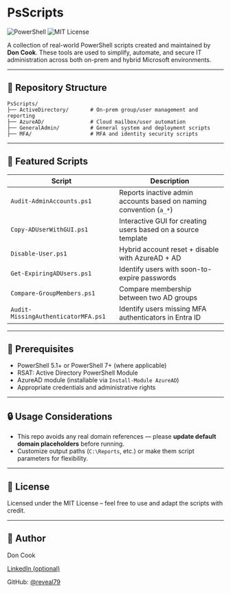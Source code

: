# PsScripts

![PowerShell](https://img.shields.io/badge/Language-PowerShell-blue.svg)
![MIT License](https://img.shields.io/badge/License-MIT-yellow.svg)

A collection of real-world PowerShell scripts created and maintained by **Don Cook**. These tools are used to simplify, automate, and secure IT administration across both on-prem and hybrid Microsoft environments.

---

## 📁 Repository Structure

```
PsScripts/
├── ActiveDirectory/       # On-prem group/user management and reporting
├── AzureAD/               # Cloud mailbox/user automation
├── GeneralAdmin/          # General system and deployment scripts
├── MFA/                   # MFA and identity security scripts
```

---

## 🚀 Featured Scripts

| Script                          | Description |
|---------------------------------|-------------|
| `Audit-AdminAccounts.ps1`       | Reports inactive admin accounts based on naming convention (`a_*`) |
| `Copy-ADUserWithGUI.ps1`        | Interactive GUI for creating users based on a source template |
| `Disable-User.ps1`              | Hybrid account reset + disable with AzureAD + AD |
| `Get-ExpiringADUsers.ps1`       | Identify users with soon-to-expire passwords |
| `Compare-GroupMembers.ps1`      | Compare membership between two AD groups |
| `Audit-MissingAuthenticatorMFA.ps1` | Identify users missing MFA authenticators in Entra ID |

---

## 🧰 Prerequisites

- PowerShell 5.1+ or PowerShell 7+ (where applicable)
- RSAT: Active Directory PowerShell Module
- AzureAD module (installable via `Install-Module AzureAD`)
- Appropriate credentials and administrative rights

---

## 🔒 Usage Considerations

- This repo avoids any real domain references — please **update default domain placeholders** before running.
- Customize output paths (`C:\Reports`, etc.) or make them script parameters for flexibility.

---

## 📜 License

Licensed under the MIT License – feel free to use and adapt the scripts with credit.

---

## 🙌 Author

Don Cook  

[LinkedIn (optional)](https://www.linkedin.com/in/doncook79)  

GitHub: [@reveal79](https://github.com/reveal79)
